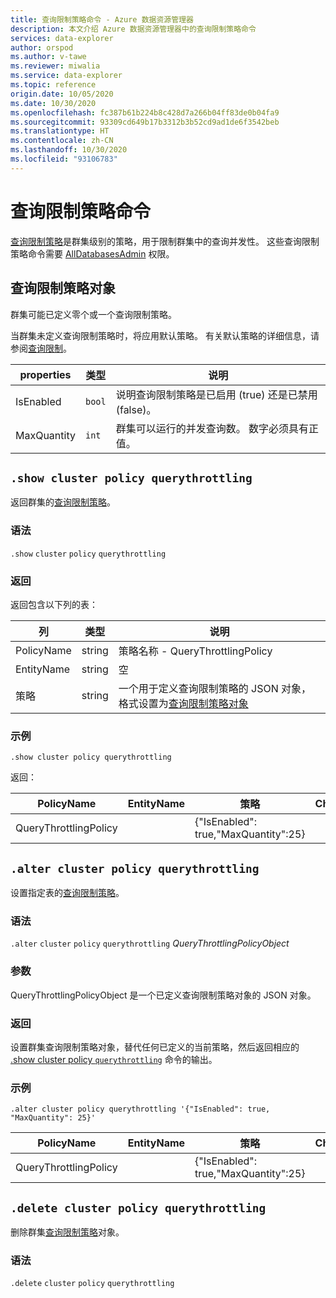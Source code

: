 ```yaml
---
title: 查询限制策略命令 - Azure 数据资源管理器
description: 本文介绍 Azure 数据资源管理器中的查询限制策略命令
services: data-explorer
author: orspod
ms.author: v-tawe
ms.reviewer: miwalia
ms.service: data-explorer
ms.topic: reference
origin.date: 10/05/2020
ms.date: 10/30/2020
ms.openlocfilehash: fc387b61b224b8c428d7a266b04ff83de0b04fa9
ms.sourcegitcommit: 93309cd649b17b3312b3b52cd9ad1de6f3542beb
ms.translationtype: HT
ms.contentlocale: zh-CN
ms.lasthandoff: 10/30/2020
ms.locfileid: "93106783"
---
```

# <a name="query-throttling-policy-commands"></a>查询限制策略命令

[查询限制策略](query-throttling-policy.md)是群集级别的策略，用于限制群集中的查询并发性。 这些查询限制策略命令需要 [AllDatabasesAdmin](../management/access-control/role-based-authorization.md) 权限。

## <a name="query-throttling-policy-object"></a>查询限制策略对象

群集可能已定义零个或一个查询限制策略。

当群集未定义查询限制策略时，将应用默认策略。 有关默认策略的详细信息，请参阅[查询限制](../concepts/querylimits.md)。

|properties  |类型    |说明                                                       |
|----------|--------|------------------------------------------------------------------|
|IsEnabled |`bool`  |说明查询限制策略是已启用 (true) 还是已禁用 (false)。     |
|MaxQuantity|`int`|群集可以运行的并发查询数。 数字必须具有正值。 |

## `.show cluster policy querythrottling`

返回群集的[查询限制策略](query-throttling-policy.md)。

### <a name="syntax"></a>语法

`.show` `cluster` `policy` `querythrottling`

### <a name="returns"></a>返回

返回包含以下列的表：

|列    |类型    |说明
|---|---|---
|PolicyName| string |策略名称 - QueryThrottlingPolicy
|EntityName| string |空
|策略    | string |一个用于定义查询限制策略的 JSON 对象，格式设置为[查询限制策略对象](#query-throttling-policy-object)

### <a name="example"></a>示例

<!-- csl -->
```
.show cluster policy querythrottling 
```

返回：

|PolicyName|EntityName|策略|ChildEntities|EntityType|
|---|---|---|---|---|
|QueryThrottlingPolicy||{"IsEnabled": true,"MaxQuantity":25}

## `.alter cluster policy querythrottling`

设置指定表的[查询限制策略](query-throttling-policy.md)。 

### <a name="syntax"></a>语法

`.alter` `cluster` `policy` `querythrottling` *QueryThrottlingPolicyObject*

### <a name="arguments"></a>参数

QueryThrottlingPolicyObject 是一个已定义查询限制策略对象的 JSON 对象。

### <a name="returns"></a>返回

设置群集查询限制策略对象，替代任何已定义的当前策略，然后返回相应的 [.show cluster policy `querythrottling`](#show-cluster-policy-querythrottling) 命令的输出。

### <a name="example"></a>示例

<!-- csl -->
```
.alter cluster policy querythrottling '{"IsEnabled": true, "MaxQuantity": 25}'
```

|PolicyName|EntityName|策略|ChildEntities|EntityType|
|---|---|---|---|---|
|QueryThrottlingPolicy||{"IsEnabled": true,"MaxQuantity":25}

## `.delete cluster policy querythrottling`

删除群集[查询限制策略](query-throttling-policy.md)对象。

### <a name="syntax"></a>语法

`.delete` `cluster` `policy` `querythrottling`
